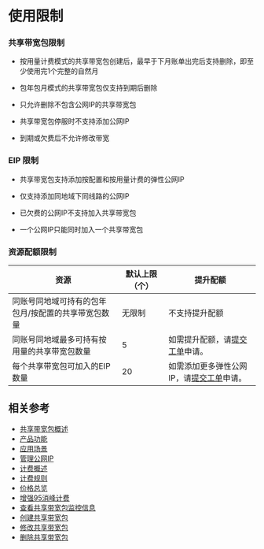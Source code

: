 # 使用限制

### 共享带宽包限制

- 按用量计费模式的共享带宽包创建后，最早于下月账单出完后支持删除，即至少使用完1个完整的自然月

- 包年包月模式的共享带宽包仅支持到期后删除

- 只允许删除不包含公网IP的共享带宽包

- 共享带宽包停服时不支持添加公网IP

- 到期或欠费后不允许修改带宽

### EIP 限制

- 共享带宽包支持添加按配置和按用量计费的弹性公网IP

- 仅支持添加同地域下同线路的公网IP

- 已欠费的公网IP不支持加入共享带宽包

- 一个公网IP只能同时加入一个共享带宽包


### 资源配额限制

| 资源                                                | 默认上限（个） | 提升配额                                 |
| --------------------------------------------------- | -------------- | ---------------------------------------- |
| 同账号同地域可持有的包年包月/按配置的共享带宽包数量 | 无限制           | 不支持提升配额                           |
| 同账号同地域最多可持有按用量的共享带宽包数量        | 5              | 如需提升配额，请[提交工单](https://ticket.jdcloud.com/applyorder/submit)申请。 |
| 每个共享带宽包可加入的EIP数量                       | 20             | 如需添加更多弹性公网IP，请[提交工单](https://ticket.jdcloud.com/applyorder/submit)申请。 |

## 相关参考
- [共享带宽包概述](Product-Overview.md)
- [产品功能](Features.md)
- [应用场景](Application-Scenarios.md)
- [管理公网IP](../Getting-Started/Manage-IP.md)
- [计费概述](../Pricing/Billing-Overview.md)
- [计费规则](../Pricing/Billed-Rules.md)
- [价格总览](../Pricing/Price-Overview.md)
- [增强95消峰计费](../Pricing/Charge-By-Usage/Enhance95th-Eliminate.md)
- [查看共享带宽包监控信息](../Operation-Guide/View-Monitoring.md)
- [创建共享带宽包](../Operation-Guide/Create-Bwp.md)
- [修改共享带宽包](../Operation-Guide/Modify-Bwp.md)
- [删除共享带宽包](../Operation-Guide/Delete-Bwp.md)
